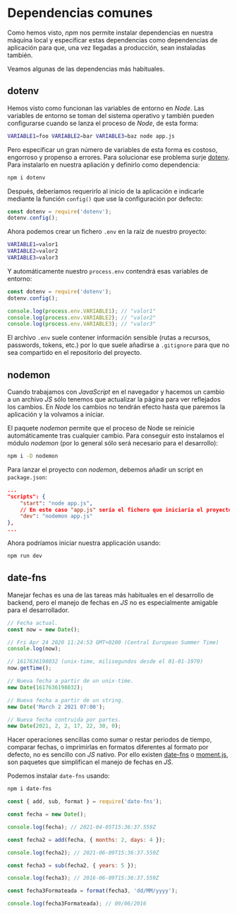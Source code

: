 # Dependencias comunes

Como hemos visto, _npm_ nos permite instalar dependencias en nuestra máquina local y especificar estas dependencias como dependencias de aplicación para que, una vez llegadas a producción, sean instaladas también.

Veamos algunas de las dependencias más habituales.

## dotenv

Hemos visto como funcionan las variables de entorno en _Node_. Las variables de entorno se toman del sistema operativo y también pueden configurarse cuando se lanza el proceso de _Node_, de esta forma:

```bash
VARIABLE1=foo VARIABLE2=bar VARIABLE3=baz node app.js
```

Pero especificar un gran número de variables de esta forma es costoso, engorroso y propenso a errores. Para solucionar ese problema surje [dotenv](https://www.npmjs.com/package/dotenv). Para instalarlo en nuestra apliación y definirlo como dependencia:

```bash
npm i dotenv
```

Después, deberíamos requerirlo al inicio de la aplicación e indicarle mediante la función `config()` que use la configuración por defecto:

```javascript
const dotenv = require('dotenv');
dotenv.config();
```

Ahora podemos crear un fichero `.env` en la raíz de nuestro proyecto:

```bash
VARIABLE1=valor1
VARIABLE2=valor2
VARIABLE3=valor3
```

Y automáticamente nuestro `process.env` contendrá esas variables de entorno:

```javascript
const dotenv = require('dotenv');
dotenv.config();

console.log(process.env.VARIABLE1); // "valor1"
console.log(process.env.VARIABLE2); // "valor2"
console.log(process.env.VARIABLE3); // "valor3"
```

El archivo `.env` suele contener información sensible (rutas a recursos, passwords, tokens, etc.) por lo que suele añadirse a `.gitignore` para que no sea compartido en el repositorio del proyecto.

## nodemon

Cuando trabajamos con _JavaScript_ en el navegador y hacemos un cambio a un archivo _JS_ sólo tenemos que actualizar la página para ver reflejados los cambios. En _Node_ los cambios no tendrán efecto hasta que paremos la aplicación y la volvamos a iniciar.

El paquete _nodemon_ permite que el proceso de Node se reinicie automáticamente tras cualquier cambio. Para conseguir esto instalamos el módulo _nodemon_ (por lo general sólo será necesario para el desarrollo):

```bash
npm i -D nodemon
```

Para lanzar el proyecto con _nodemon_, debemos añadir un script en `package.json`:

```json
...
"scripts": {
    "start": "node app.js",
    // En este caso "app.js" sería el fichero que iniciaría el proyecto.
    "dev": "nodemon app.js"
},
...
```

Ahora podríamos iniciar nuestra applicación usando:

```bash
npm run dev
```

## date-fns

Manejar fechas es una de las tareas más habituales en el desarrollo de backend, pero el manejo de fechas en _JS_ no es especialmente amigable para el desarrollador.

```javascript
// Fecha actual.
const now = new Date();

// Fri Apr 24 2020 11:24:53 GMT+0200 (Central European Summer Time)
console.log(now);

// 1617636198032 (unix-time, milisegundos desde el 01-01-1970)
now.getTime();
```

```javascript
// Nueva fecha a partir de un unix-time.
new Date(1617636198032);

// Nueva fecha a partir de un string.
new Date('March 2 2021 07:00');

// Nueva fecha contruida por partes.
new Date(2021, 2, 2, 17, 22, 30, 0);
```

Hacer operaciones sencillas como sumar o restar periodos de tiempo, comparar fechas, o imprimirlas en formatos diferentes al formato por defecto, no es sencillo con _JS_ nativo. Por ello existen [date-fns](https://www.npmjs.com/package/date-fns) o [moment.js](https://www.npmjs.com/package/moment), son paquetes que simplifican el manejo de fechas en _JS_.

Podemos instalar `date-fns` usando:

```bash
npm i date-fns
```

```javascript
const { add, sub, format } = require('date-fns');

const fecha = new Date();

console.log(fecha); // 2021-04-05T15:36:37.559Z

const fecha2 = add(fecha, { months: 2, days: 4 });

console.log(fecha2); // 2021-06-09T15:36:37.559Z

const fecha3 = sub(fecha2, { years: 5 });

console.log(fecha3); // 2016-06-09T15:36:37.559Z

const fecha3Formateada = format(fecha3, 'dd/MM/yyyy');

console.log(fecha3Formateada); // 09/06/2016
```
